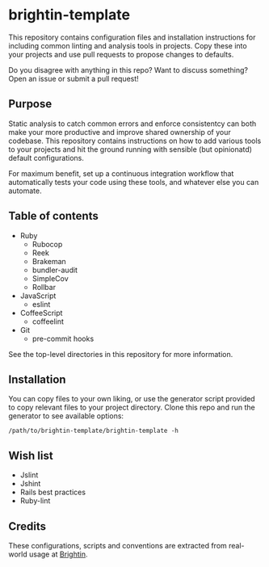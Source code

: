 # brightin-template

This repository contains configuration files and installation instructions for
including common linting and analysis tools in projects. Copy these into your
projects and use pull requests to propose changes to defaults.

Do you disagree with anything in this repo? Want to discuss something? Open an
issue or submit a pull request!

## Purpose

Static analysis to catch common errors and enforce consistentcy can both make
your more productive and improve shared ownership of your codebase. This
repository contains instructions on how to add various tools to your projects
and hit the ground running with sensible (but opinionatd) default
configurations.

For maximum benefit, set up a continuous integration workflow that automatically
tests your code using these tools, and whatever else you can automate.

## Table of contents

* Ruby
    - Rubocop
    - Reek
    - Brakeman
    - bundler-audit
    - SimpleCov
    - Rollbar
* JavaScript
    - eslint
* CoffeeScript
    - coffeelint
* Git
    - pre-commit hooks

See the top-level directories in this repository for more information.

## Installation

You can copy files to your own liking, or use the generator script provided to
copy relevant files to your project directory. Clone this repo and run the
generator to see available options:

    /path/to/brightin-template/brightin-template -h

## Wish list

* Jslint
* Jshint
* Rails best practices
* Ruby-lint

## Credits

These configurations, scripts and conventions are extracted from real-world
usage at [Brightin][].

[Brightin]: http://brightin.nl
